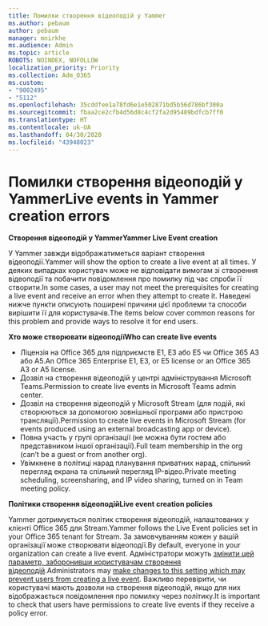 ```yaml
---
title: Помилки створення відеоподій у Yammer
ms.author: pebaum
author: pebaum
manager: mnirkhe
ms.audience: Admin
ms.topic: article
ROBOTS: NOINDEX, NOFOLLOW
localization_priority: Priority
ms.collection: Adm_O365
ms.custom:
- "9002495"
- "5112"
ms.openlocfilehash: 35cddfee1a78fd6e1e502871bd5b56d786bf300a
ms.sourcegitcommit: fbaa2ce2cfb4d56d8c4cf2fa2d95489bdfcb7ff0
ms.translationtype: HT
ms.contentlocale: uk-UA
ms.lasthandoff: 04/30/2020
ms.locfileid: "43948023"
---
```

# <a name="live-events-in-yammer-creation-errors"></a><span data-ttu-id="7062b-102">Помилки створення відеоподій у Yammer</span><span class="sxs-lookup"><span data-stu-id="7062b-102">Live events in Yammer creation errors</span></span>

<span data-ttu-id="7062b-103">**Створення відеоподій у Yammer**</span><span class="sxs-lookup"><span data-stu-id="7062b-103">**Yammer Live Event creation**</span></span>

<span data-ttu-id="7062b-104">У Yammer завжди відображатиметься варіант створення відеоподії.</span><span class="sxs-lookup"><span data-stu-id="7062b-104">Yammer will show the option to create a live event at all times.</span></span> <span data-ttu-id="7062b-105">У деяких випадках користувач може не відповідати вимогам зі створення відеоподії та побачити повідомлення про помилку під час спроби її створити.</span><span class="sxs-lookup"><span data-stu-id="7062b-105">In some cases, a user may not meet the prerequisites for creating a live event and receive an error when they attempt to create it.</span></span> <span data-ttu-id="7062b-106">Наведені нижче пункти описують поширені причини цієї проблеми та способи вирішити її для користувачів.</span><span class="sxs-lookup"><span data-stu-id="7062b-106">The items below cover common reasons for this problem and provide ways to resolve it for end users.</span></span>

<span data-ttu-id="7062b-107">**Хто може створювати відеоподії**</span><span class="sxs-lookup"><span data-stu-id="7062b-107">**Who can create live events**</span></span>
- <span data-ttu-id="7062b-108">Ліцензія на Office 365 для підприємств E1, E3 або E5 чи Office 365 A3 або A5.</span><span class="sxs-lookup"><span data-stu-id="7062b-108">An Office 365 Enterprise E1, E3, or E5 license or an Office 365 A3 or A5 license.</span></span>
- <span data-ttu-id="7062b-109">Дозвіл на створення відеоподій у центрі адміністрування Microsoft Teams.</span><span class="sxs-lookup"><span data-stu-id="7062b-109">Permission to create live events in Microsoft Teams admin center.</span></span>
- <span data-ttu-id="7062b-110">Дозвіл на створення відеоподій у Microsoft Stream (для подій, які створюються за допомогою зовнішньої програми або пристрою трансляції).</span><span class="sxs-lookup"><span data-stu-id="7062b-110">Permission to create live events in Microsoft Stream (for events produced using an external broadcasting app or device).</span></span>
- <span data-ttu-id="7062b-111">Повна участь у групі організації (не можна бути гостем або представником іншої організації).</span><span class="sxs-lookup"><span data-stu-id="7062b-111">Full team membership in the org (can’t be a guest or from another org).</span></span>
- <span data-ttu-id="7062b-112">Увімкнене в політиці нарад планування приватних нарад, спільний перегляд екрана та спільний перегляд IP-відео.</span><span class="sxs-lookup"><span data-stu-id="7062b-112">Private meeting scheduling, screensharing, and IP video sharing, turned on in Team meeting policy.</span></span>

<span data-ttu-id="7062b-113">**Політики створення відеоподій**</span><span class="sxs-lookup"><span data-stu-id="7062b-113">**Live event creation policies**</span></span>

<span data-ttu-id="7062b-114">Yammer дотримується політик створення відеоподій, налаштованих у клієнті Office 365 для Stream.</span><span class="sxs-lookup"><span data-stu-id="7062b-114">Yammer follows the Live Event policies set in your Office 365 tenant for Stream.</span></span> <span data-ttu-id="7062b-115">За замовчуванням кожен у вашій організації може створювати відеоподії.</span><span class="sxs-lookup"><span data-stu-id="7062b-115">By default, everyone in your organization can create a live event.</span></span> <span data-ttu-id="7062b-116">Адміністратори можуть [змінити цей параметр, заборонивши користувачам створення відеоподій](https://docs.microsoft.com/stream/live-event-administration#enabling-and-restricting-users-to-creating).</span><span class="sxs-lookup"><span data-stu-id="7062b-116">Administrators may [make changes to this setting which may prevent users from creating a live event](https://docs.microsoft.com/stream/live-event-administration#enabling-and-restricting-users-to-creating).</span></span> <span data-ttu-id="7062b-117">Важливо перевірити, чи користувачі мають дозволи на створення відеоподій, якщо для них відображається повідомлення про помилку через політику.</span><span class="sxs-lookup"><span data-stu-id="7062b-117">It is important to check that users have permissions to create live events if they receive a policy error.</span></span>
